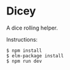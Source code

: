 # Dicey

A dice rolling helper.

Instructions:

```console
$ npm install
$ elm-package install
$ npm run dev
```
